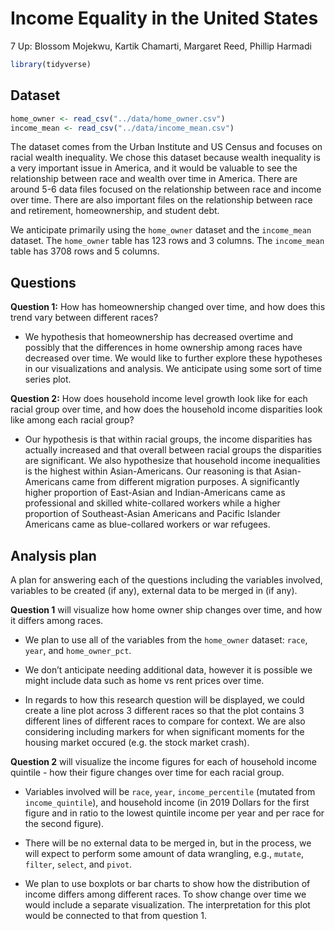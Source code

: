 Income Equality in the United States
================
7 Up: Blossom Mojekwu, Kartik Chamarti, Margaret Reed, Phillip Harmadi

``` r
library(tidyverse)
```

## Dataset

``` r
home_owner <- read_csv("../data/home_owner.csv")
income_mean <- read_csv("../data/income_mean.csv")
```

The dataset comes from the Urban Institute and US Census and focuses on
racial wealth inequality. We chose this dataset because wealth
inequality is a very important issue in America, and it would be
valuable to see the relationship between race and wealth over time in
America. There are around 5-6 data files focused on the relationship
between race and income over time. There are also important files on the
relationship between race and retirement, homeownership, and student
debt.

We anticipate primarily using the `home_owner` dataset and the
`income_mean` dataset. The `home_owner` table has 123 rows and 3
columns. The `income_mean` table has 3708 rows and 5 columns.

## Questions

**Question 1:** How has homeownership changed over time, and how does
this trend vary between different races?

  - We hypothesis that homeownership has decreased overtime and possibly
    that the differences in home ownership among races have decreased
    over time. We would like to further explore these hypotheses in our
    visualizations and analysis. We anticipate using some sort of time
    series plot.

**Question 2:** How does household income level growth look like for
each racial group over time, and how does the household income
disparities look like among each racial group?

  - Our hypothesis is that within racial groups, the income disparities
    has actually increased and that overall between racial groups the
    disparities are significant. We also hypothesize that household
    income inequalities is the highest within Asian-Americans. Our
    reasoning is that Asian-Americans came from different migration
    purposes. A significantly higher proportion of East-Asian and
    Indian-Americans came as professional and skilled white-collared
    workers while a higher proportion of Southeast-Asian Americans and
    Pacific Islander Americans came as blue-collared workers or war
    refugees.

## Analysis plan

A plan for answering each of the questions including the variables
involved, variables to be created (if any), external data to be merged
in (if any).

**Question 1** will visualize how home owner ship changes over time, and
how it differs among races.

  - We plan to use all of the variables from the `home_owner` dataset:
    `race`, `year`, and `home_owner_pct`.

  - We don’t anticipate needing additional data, however it is possible
    we might include data such as home vs rent prices over time.

  - In regards to how this research question will be displayed, we could
    create a line plot across 3 different races so that the plot
    contains 3 different lines of different races to compare for
    context. We are also considering including markers for when
    significant moments for the housing market occured (e.g. the stock
    market crash).

**Question 2** will visualize the income figures for each of household
income quintile - how their figure changes over time for each racial
group.

  - Variables involved will be `race`, `year`, `income_percentile`
    (mutated from `income_quintile`), and household income (in 2019
    Dollars for the first figure and in ratio to the lowest quintile
    income per year and per race for the second figure).

  - There will be no external data to be merged in, but in the process,
    we will expect to perform some amount of data wrangling, e.g.,
    `mutate`, `filter`, `select`, and `pivot`.

  - We plan to use boxplots or bar charts to show how the distribution
    of income differs among different races. To show change over time we
    would include a separate visualization. The interpretation for this
    plot would be connected to that from question 1.
